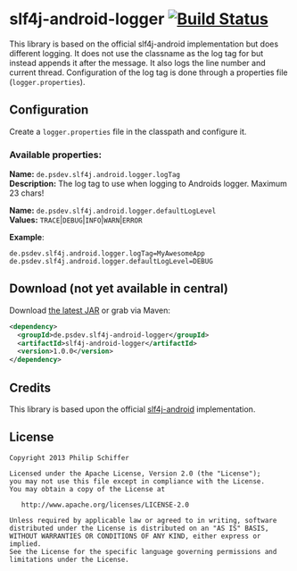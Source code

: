 slf4j-android-logger  [![Build Status](https://travis-ci.org/PSDev/slf4j-android-logger.png?branch=master)](https://travis-ci.org/PSDev/slf4j-android-logger)
==============

This library is based on the official slf4j-android implementation but does different logging.
It does not use the classname as the log tag for but instead appends it after the message. It also logs the line number and current thread.
Configuration of the log tag is done through a properties file (`logger.properties`).

Configuration
-------------

Create a `logger.properties` file in the classpath and configure it.

### Available properties:

**Name:** `de.psdev.slf4j.android.logger.logTag`  
**Description:** The log tag to use when logging to Androids logger. Maximum 23 chars!

**Name:** `de.psdev.slf4j.android.logger.defaultLogLevel`  
**Values:** `TRACE`|`DEBUG`|`INFO`|`WARN`|`ERROR`

**Example**:
```properties
de.psdev.slf4j.android.logger.logTag=MyAwesomeApp
de.psdev.slf4j.android.logger.defaultLogLevel=DEBUG
```

Download (not yet available in central)
--------

Download [the latest JAR][1] or grab via Maven:

```xml
<dependency>
  <groupId>de.psdev.slf4j-android-logger</groupId>
  <artifactId>slf4j-android-logger</artifactId>
  <version>1.0.0</version>
</dependency>
```


Credits
-------

This library is based upon the official [slf4j-android][2] implementation.


License
-------

    Copyright 2013 Philip Schiffer

    Licensed under the Apache License, Version 2.0 (the "License");
    you may not use this file except in compliance with the License.
    You may obtain a copy of the License at

       http://www.apache.org/licenses/LICENSE-2.0

    Unless required by applicable law or agreed to in writing, software
    distributed under the License is distributed on an "AS IS" BASIS,
    WITHOUT WARRANTIES OR CONDITIONS OF ANY KIND, either express or implied.
    See the License for the specific language governing permissions and
    limitations under the License.

[1]: http://repository.sonatype.org/service/local/artifact/maven/redirect?r=central-proxy&g=de.psdev&a=slf4j-android-logger&v=LATEST
[2]: https://github.com/qos-ch/slf4j/tree/master/slf4j-android
